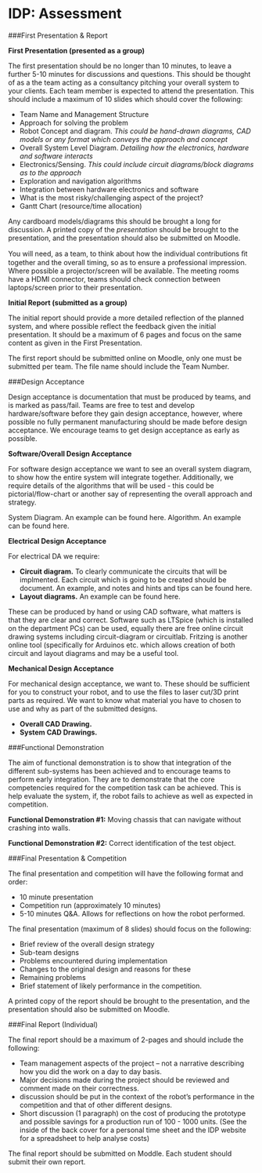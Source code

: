 # IDP: Assessment

###First Presentation & Report

**First Presentation (presented as a group)**

The first presentation should be no longer than 10 minutes, to leave a further 5-10 minutes for discussions and questions.  This should be thought of as a the team acting as a consultancy pitching your overall system to your clients. Each team member is expected to attend the presentation.  This should include a maximum of 10 slides which should cover the following:

* Team Name and Management Structure
* Approach for solving the problem
* Robot Concept and diagram.  *This could be hand-drawn diagrams, CAD models or any format which conveys the approach and concept*
* Overall System Level Diagram.  *Detailing how the electronics, hardware and software interacts*
* Electronics/Sensing.  *This could include circuit diagrams/block diagrams as to the approach*
* Exploration and navigation algorithms
* Integration between hardware electronics and software
* What is the most risky/challenging aspect of the project?
* Gantt Chart (resource/time allocation)

Any cardboard models/diagrams this should be brought a long for discussion.  A printed copy of the *presentation* should be brought to the presentation, and the presentation should also be submitted on Moodle.

You will need, as a team, to think about how the individual contributions ﬁt together and the overall timing, so as to ensure a professional impression. Where possible a projector/screen will be available.  The meeting rooms have a HDMI connector, teams should check connection between laptops/screen prior to their presentation.

**Initial Report (submitted as a group)**

The initial report should provide a more detailed reflection of the planned system, and where possible reflect the feedback given the initial presentation. It should be a maximum of 6 pages and focus on the same content as given in the First Presentation.

The first report should be submitted online on Moodle, only one must be submitted per team.  The file name should include the Team Number.

###Design Acceptance

Design acceptance is documentation that must be produced by teams, and is marked as pass/fail.  Teams are free to test and develop hardware/software before they gain design acceptance, however, where possible no fully permanent manufacturing should be made before design acceptance.  We encourage teams to get design acceptance as early as possible.

**Software/Overall Design Acceptance**

For software design acceptance we want to see an overall system diagram, to show how the entire system will integrate together.  Additionally, we require details of the algorithms that will be used - this could be pictorial/flow-chart or another say of representing the overall approach and strategy.

System Diagram.  An example can be found here.
Algorithm. An example can be found here.

**Electrical Design Acceptance**

For electrical DA we require:

* **Circuit diagram.**  To clearly communicate the circuits that will be implmented. Each circuit which is going to be created should be document. An example, and notes and hints and tips can be found here.
* **Layout diagrams.**  An example can be found here.

These can be produced by hand or using CAD software, what matters is that they are clear and correct.   Software such as LTSpice (which is installed on the department PCs) can be used, equally there are free online circuit drawing systems including circuit-diagram or circuitlab.  Fritzing is another online tool (specifically for Arduinos etc. which allows creation of both circuit and layout diagrams and may be a useful tool.

**Mechanical Design Acceptance**

For mechanical design acceptance, we want to.  These should be sufficient for you to construct your robot, and to use the files to laser cut/3D print parts as required.  We want to know what material you have to chosen to use and why as part of the submitted designs.

* **Overall CAD Drawing.**
* **System CAD Drawings.**


###Functional Demonstration

The aim of functional demonstration is to show that integration of the different sub-systems has been achieved and to encourage teams to perform early integration.  They are to demonstrate that the core competencies required for the competition task can be achieved.  This is help evaluate the system, if, the robot fails to achieve as well as expected in competition.

**Functional Demonstration #1:** Moving chassis that can navigate without crashing into walls.

**Functional Demonstration #2:** Correct identification of the test object.

###Final Presentation & Competition

The final presentation and competition will have the following format and order:

* 10 minute presentation
* Competition run (approximately 10 minutes)
* 5-10 minutes Q&A.  Allows for reflections on how the robot performed.

The final presentation (maximum of 8 slides) should focus on the following:

* Brief review of the overall design strategy
* Sub-team designs
* Problems encountered during implementation
* Changes to the original design and reasons for these
* Remaining problems
* Brief statement of likely performance in the competition.

 A printed copy of the report should be brought to the presentation, and the presentation should also be submitted on Moodle.

###Final Report (Individual)

The final report should be a maximum of 2-pages and should include the following:

* Team management aspects of the project – not a narrative describing how you did the work
on a day to day basis.
* Major decisions made during the project should be reviewed and comment made on their
correctness.
* discussion should be put in the context of the robot’s performance in the competition and
that of other different designs.
* Short discussion (1 paragraph) on the cost of producing the prototype and possible savings
for a production run of 100 - 1000 units. (See the inside of the back cover for a personal time
sheet and the IDP website for a spreadsheet to help analyse costs)

The final report should be submitted on Moddle.  Each student should submit their own report.
